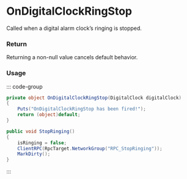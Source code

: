 # OnDigitalClockRingStop
<Badge type="info" text="Electronic"/><Badge type="danger" text="Carbon Compatible"/><Badge type="warning" text="Oxide Compatible"/>
Called when a digital alarm clock’s ringing is stopped.

### Return
Returning a non-null value cancels default behavior.

### Usage
::: code-group
```csharp [Example]
private object OnDigitalClockRingStop(DigitalClock digitalClock)
{
	Puts("OnDigitalClockRingStop has been fired!");
	return (object)default;
}
```
```csharp [Source — Assembly-CSharp @ DigitalClock]
public void StopRinging()
{
	isRinging = false;
	ClientRPC(RpcTarget.NetworkGroup("RPC_StopRinging"));
	MarkDirty();
}

```
:::
